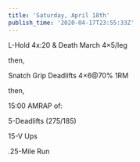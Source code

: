 ```yaml
---
title: 'Saturday, April 18th'
publish_time: '2020-04-17T23:55:33Z'
---
```


L-Hold 4x:20 & Death March 4×5/leg

then,

Snatch Grip Deadlifts 4×6\@70% 1RM

then,

15:00 AMRAP of:

5-Deadlifts (275/185)

15-V Ups

.25-Mile Run

 
